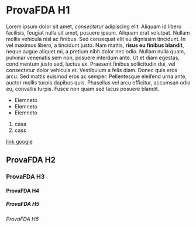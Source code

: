 # ProvaFDA H1


Lorem ipsum dolor sit amet, *consectetur* adipiscing elit. Aliquam id libero facilisis, feugiat nulla sit amet, posuere ipsum. Aliquam erat volutpat. Nullam mollis vehicula nisl ac finibus. Sed consequat elit eu dignissim tincidunt. In vel maximus libero, a tincidunt justo. Nam mattis, __risus eu finibus blandit__, neque augue aliquet mi, a pretium nibh dolor nec odio. Nullam nulla quam, pulvinar venenatis sem non, posuere interdum ante. Ut et diam egestas, condimentum justo sed, luctus ex. Praesent finibus sollicitudin dui, vel consectetur dolor vehicula et. Vestibulum a felis diam. Donec quis eros arcu. Sed mattis euismod eros ac semper. Pellentesque eleifend urna ante, auctor mollis turpis dapibus quis. Phasellus vel arcu efficitur, accumsan odio eu, convallis turpis. Fusce non quam sed lacus posuere blandit.



* Elemneto
* Elemneto
* Elemneto

1. casa
2. cass

[link google](http://google.it)

## ProvaFDA H2
### ProvaFDA H3
#### ProvaFDA H4
##### ProvaFDA H5
###### ProvaFDA H6

